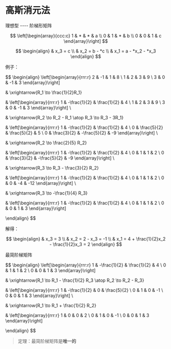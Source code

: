 # 高斯消元法

理想型 ---- 阶梯形矩阵

$$
\left[\begin{array}{ccc:c}
1 & * & * & a \\
0 & 1 & * & b \\
0 & 0 & 1 & c
\end{array}\right]
$$

$$
\begin{align}
& x_3 = c \\
& x_2 = b - *c \\
& x_1 = a - *x_2 - *x_3
\end{align}
$$

例子：

$$
\begin{align}
\left[\begin{array}{rrr:r}
2 & -1 & 1 & 8 \\
1 & 2 & 3 & 9 \\
3 & 0 & -1 & 3
\end{array}\right]

& \xrightarrow{R_1 \to \frac{1}{2}R_1}

& \left[\begin{array}{rrr:r}
1 & -\frac{1}{2} & \frac{1}{2} & 4 \\
1 & 2 & 3 & 9 \\
3 & 0 & -1 & 3
\end{array}\right] \\

& \xrightarrow{R_2 \to R_2 - R_1 \atop R_3 \to R_3 - 3R_1}

& \left[\begin{array}{rrr:r}
1 & -\frac{1}{2} & \frac{1}{2} & 4 \\
0 & \frac{5}{2} & \frac{5}{2} & 5 \\
0 & \frac{3}{2} & -\frac{5}{2} & -9
\end{array}\right] \\

& \xrightarrow{R_2 \to \frac{2}{5} R_2}

& \left[\begin{array}{rrr:r}
1 & -\frac{1}{2} & \frac{1}{2} & 4 \\
0 & 1 & 1 & 2 \\
0 & \frac{3}{2} & -\frac{5}{2} & -9
\end{array}\right] \\

& \xrightarrow{R_3 \to R_3 - \frac{3}{2} R_2}

& \left[\begin{array}{rrr:r}
1 & -\frac{1}{2} & \frac{1}{2} & 4 \\
0 & 1 & 1 & 2 \\
0 & 0 & -4 & -12
\end{array}\right] \\

& \xrightarrow{R_3 \to -\frac{1}{4} R_3}

& \left[\begin{array}{rrr:r}
1 & -\frac{1}{2} & \frac{1}{2} & 4 \\
0 & 1 & 1 & 2 \\
0 & 0 & 1 & 3
\end{array}\right]

\end{align} 
$$

解得：

$$
\begin{align}
& x_3 = 3 \\
& x_2 = 2 - x_3 = -1 \\
& x_1 = 4 + \frac{1}{2}x_2 - \frac{1}{2}x_3 = 2
\end{align}
$$

最简阶梯矩阵

$$
\begin{align}
\left[\begin{array}{rrr:r}
1 & -\frac{1}{2} & \frac{1}{2} & 4 \\
0 & 1 & 1 & 2 \\
0 & 0 & 1 & 3
\end{array}\right]

& \xrightarrow{R_1 \to R_1 - \frac{1}{2} R_3 \atop R_2 \to R_2 - R_3}

& \left[\begin{array}{rrr:r}
1 & -\frac{1}{2} & 0 & \frac{5}{2} \\
0 & 1 & 0 & -1 \\
0 & 0 & 1 & 3
\end{array}\right] \\

& \xrightarrow{R_1 \to R_1 + \frac{1}{2} R_2}

& \left[\begin{array}{rrr:r}
1 & 0 & 0 & 2 \\
0 & 1 & 0 & -1 \\
0 & 0 & 1 & 3
\end{array}\right]

\end{align}
$$

> 定理：最简阶梯矩阵是**唯一的**

